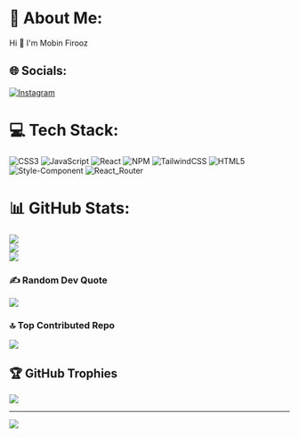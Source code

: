 # 💫 About Me:
 Hi 👋 I'm Mobin Firooz


## 🌐 Socials:
[![Instagram](https://img.shields.io/badge/Instagram-%23E4405F.svg?logo=Instagram&logoColor=white)](https://www.instagram.com/035mobin/) 

# 💻 Tech Stack:
![CSS3](https://img.shields.io/badge/css3-%231572B6.svg?style=for-the-badge&logo=css3&logoColor=white) ![JavaScript](https://img.shields.io/badge/javascript-%23323330.svg?style=for-the-badge&logo=javascript&logoColor=%23F7DF1E) ![React](https://img.shields.io/badge/react-%2320232a.svg?style=for-the-badge&logo=react&logoColor=%2361DAFB) ![NPM](https://img.shields.io/badge/NPM-%23000000.svg?style=for-the-badge&logo=npm&logoColor=white) ![TailwindCSS](https://img.shields.io/badge/tailwindcss-%2338B2AC.svg?style=for-the-badge&logo=tailwind-css&logoColor=white) ![HTML5](https://img.shields.io/badge/html5-%23E34F26.svg?style=for-the-badge&logo=html5&logoColor=white)  ![Style-Component](https://img.shields.io/badge/styled--components-DB7093?style=for-the-badge&logo=styled-components&logoColor=white)  ![React_Router](https://img.shields.io/badge/React_Router-CA4245?style=for-the-badge&logo=react-router&logoColor=white)
# 📊 GitHub Stats:
![](https://github-readme-stats.vercel.app/api?username=Bravemobin&theme=react&hide_border=false&include_all_commits=true&count_private=true)<br/>
![](https://github-readme-streak-stats.herokuapp.com/?user=Bravemobin&theme=react&hide_border=false)<br/>
![](https://github-readme-stats.vercel.app/api/top-langs/?username=Bravemobin&theme=react&hide_border=false&include_all_commits=true&count_private=true&layout=compact)
### ✍️ Random Dev Quote
![](https://quotes-github-readme.vercel.app/api?type=horizontal&theme=tokyonight)

### 🔝 Top Contributed Repo
![](https://github-contributor-stats.vercel.app/api?username=Bravemobin&limit=5&theme=dark&combine_all_yearly_contributions=true)

## 🏆 GitHub Trophies
![](https://github-profile-trophy.vercel.app/?username=Bravemobin&theme=radical&no-frame=true&no-bg=true&margin-w=4)


---
[![](https://visitcount.itsvg.in/api?id=Bravemobin&icon=0&color=0)](https://visitcount.itsvg.in)
